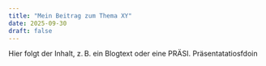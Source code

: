```yaml
---
title: "Mein Beitrag zum Thema XY"
date: 2025-09-30
draft: false
---
```


Hier folgt der Inhalt, z. B. ein Blogtext oder eine PRÄSI. Präsentatatiosfdoin
